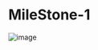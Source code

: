 # MileStone-1

![image](https://user-images.githubusercontent.com/105662216/169665167-b06edcd5-c77c-4b5f-990f-3097c03977dc.png)
